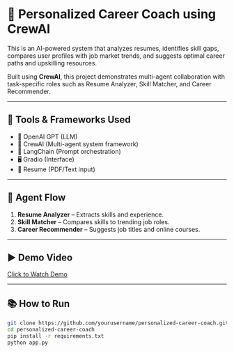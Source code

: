 # 🎯 Personalized Career Coach using CrewAI

This is an AI-powered system that analyzes resumes, identifies skill gaps, compares user profiles with job market trends, and suggests optimal career paths and upskilling resources.

Built using **CrewAI**, this project demonstrates multi-agent collaboration with task-specific roles such as Resume Analyzer, Skill Matcher, and Career Recommender.

---

## 🔧 Tools & Frameworks Used

- 🧠 OpenAI GPT (LLM)
- 🤖 CrewAI (Multi-agent system framework)
- 📝 LangChain (Prompt orchestration)
- 🖥️ Gradio (Interface)
- 📄 Resume (PDF/Text input)

---

## 🧩 Agent Flow

1. **Resume Analyzer** – Extracts skills and experience.
2. **Skill Matcher** – Compares skills to trending job roles.
3. **Career Recommender** – Suggests job titles and online courses.

---

## ▶️ Demo Video
[Click to Watch Demo](https://your-video-link.com)

---

## 📚 How to Run

```bash
git clone https://github.com/yourusername/personalized-career-coach.git
cd personalized-career-coach
pip install -r requirements.txt
python app.py
